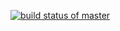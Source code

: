 [![build status of master](https://travis-ci.org/fs412/SSW567HW04a/tree/HW05a_Mocking.svg)](https://travis-ci.org/fs412/SSW567HW04a/tree/HW05a_Mocking)
